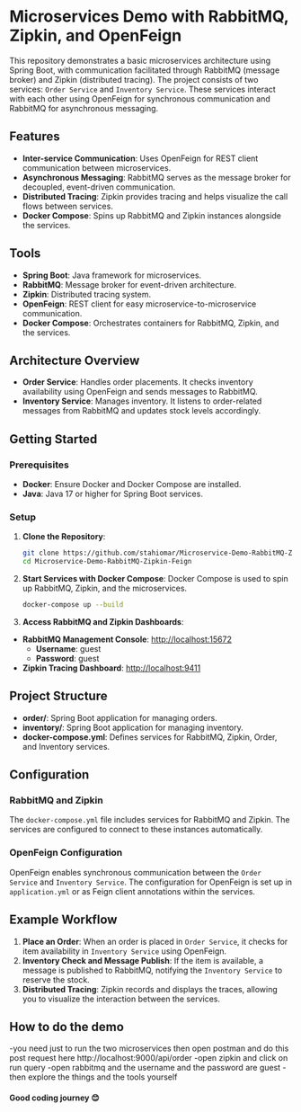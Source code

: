# Microservices Demo with RabbitMQ, Zipkin, and OpenFeign

This repository demonstrates a basic microservices architecture using Spring Boot, with communication facilitated through RabbitMQ (message broker) and Zipkin (distributed tracing). The project consists of two services: `Order Service` and `Inventory Service`. These services interact with each other using OpenFeign for synchronous communication and RabbitMQ for asynchronous messaging.

## Features

- **Inter-service Communication**: Uses OpenFeign for REST client communication between microservices.
- **Asynchronous Messaging**: RabbitMQ serves as the message broker for decoupled, event-driven communication.
- **Distributed Tracing**: Zipkin provides tracing and helps visualize the call flows between services.
- **Docker Compose**: Spins up RabbitMQ and Zipkin instances alongside the services.

## Tools

- **Spring Boot**: Java framework for microservices.
- **RabbitMQ**: Message broker for event-driven architecture.
- **Zipkin**: Distributed tracing system.
- **OpenFeign**: REST client for easy microservice-to-microservice communication.
- **Docker Compose**: Orchestrates containers for RabbitMQ, Zipkin, and the services.

## Architecture Overview

- **Order Service**: Handles order placements. It checks inventory availability using OpenFeign and sends messages to RabbitMQ.
- **Inventory Service**: Manages inventory. It listens to order-related messages from RabbitMQ and updates stock levels accordingly.

## Getting Started

### Prerequisites

- **Docker**: Ensure Docker and Docker Compose are installed.
- **Java**: Java 17 or higher for Spring Boot services.

### Setup

1. **Clone the Repository**:
   ```bash
   git clone https://github.com/stahiomar/Microservice-Demo-RabbitMQ-Zipkin-Feign.git
   cd Microservice-Demo-RabbitMQ-Zipkin-Feign
   ```
2. **Start Services with Docker Compose**:
Docker Compose is used to spin up RabbitMQ, Zipkin, and the microservices.
   ```bash
   docker-compose up --build
   ```
3. **Access RabbitMQ and Zipkin Dashboards**:
- **RabbitMQ Management Console**: [http://localhost:15672](http://localhost:15672)
  - **Username**: guest
  - **Password**: guest
- **Zipkin Tracing Dashboard**: [http://localhost:9411](http://localhost:9411)

## Project Structure

- **order/**: Spring Boot application for managing orders.
- **inventory/**: Spring Boot application for managing inventory.
- **docker-compose.yml**: Defines services for RabbitMQ, Zipkin, Order, and Inventory services.

## Configuration

### RabbitMQ and Zipkin

The `docker-compose.yml` file includes services for RabbitMQ and Zipkin. The services are configured to connect to these instances automatically.

### OpenFeign Configuration

OpenFeign enables synchronous communication between the `Order Service` and `Inventory Service`. The configuration for OpenFeign is set up in `application.yml` or as Feign client annotations within the services.

## Example Workflow

1. **Place an Order**: When an order is placed in `Order Service`, it checks for item availability in `Inventory Service` using OpenFeign.
2. **Inventory Check and Message Publish**: If the item is available, a message is published to RabbitMQ, notifying the `Inventory Service` to reserve the stock.
3. **Distributed Tracing**: Zipkin records and displays the traces, allowing you to visualize the interaction between the services.

## How to do the demo
-you need just to run the two microservices then open postman and do this post request here http://localhost:9000/api/order
-open zipkin and click on run query
-open rabbitmq and the username and the password are guest
-then explore the things and the tools yourself

#### Good coding journey 😊
